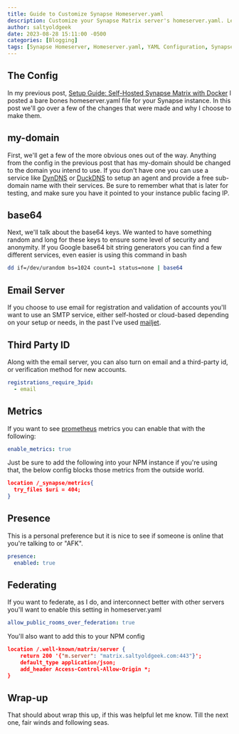 ```yaml
---
title: Guide to Customize Synapse Homeserver.yaml
description: Customize your Synapse Matrix server's homeserver.yaml. Learn to configure email, metrics, and security features for a better server setup.
author: saltyoldgeek
date: 2023-08-28 15:11:00 -0500
categories: [Blogging]
tags: [Synapse Homeserver, Homeserver.yaml, YAML Configuration, Synapse Matrix, Security Keys, SMTP, Email Verification, Prometheus Metrics, Federation, DynDNS, DuckDNS, Mailjet, Base64]
---
```


## The Config

In my previous post, [Setup Guide: Self-Hosted Synapse Matrix with Docker](https://www.saltyoldgeek.com/posts/hosting-your-own-synapse-server/#setting-up-the-config) I posted a bare bones homeserver.yaml file for your Synapse instance. In this post we'll go over a few of the changes that were made and why I choose to make them.

## my-domain

First, we'll get a few of the more obvious ones out of the way. Anything from the config in the previous post that has my-domain should be changed to the domain you intend to use. If you don't have one you can use a service like [DynDNS](https://account.dyn.com/) or [DuckDNS](https://www.duckdns.org/) to setup an agent and provide a free sub-domain name with their services. Be sure to remember what that is later for testing, and make sure you have it pointed to your instance public facing IP.

## base64

Next, we'll talk about the base64 keys. We wanted to have something random and long for these keys to ensure some level of security and anonymity. If you Google base64 bit string generators you can find a few different services, even easier is using this command in bash

```bash
dd if=/dev/urandom bs=1024 count=1 status=none | base64
```

## Email Server

If you choose to use email for registration and validation of accounts you'll want to use an SMTP service, either self-hosted or cloud-based depending on your setup or needs, in the past I've used [mailjet](https://www.mailjet.com/).

## Third Party ID

Along with the email server, you can also turn on email and a third-party id, or verification method for new accounts.

```yaml
registrations_require_3pid:
  - email
```

## Metrics

If you want to see [prometheus](https://prometheus.io/) metrics you can enable that with the following:

```yaml
enable_metrics: true
```

Just be sure to add the following into your NPM instance if you're using that, the below config blocks those metrics from the outside world.

```json
location /_synapse/metrics{
  try_files $uri = 404;
}
```

## Presence

This is a personal preference but it is nice to see if someone is online that you're talking to or "AFK".

```yaml
presence:
  enabled: true
```

## Federating

If you want to federate, as I do, and interconnect better with other servers you'll want to enable this setting in homeserver.yaml

```yaml
allow_public_rooms_over_federation: true
```

You'll also want to add this to your NPM config

```json
location /.well-known/matrix/server {
    return 200 '{"m.server": "matrix.saltyoldgeek.com:443"}';
    default_type application/json;
    add_header Access-Control-Allow-Origin *;
}
```

## Wrap-up

That should about wrap this up, if this was helpful let me know. Till the next one, fair winds and following seas.
